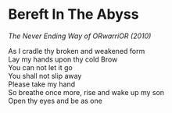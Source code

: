 # Bereft In The Abyss

*The Never Ending Way of ORwarriOR (2010)*

As I cradle thy broken and weakened form  
Lay my hands upon thy cold Brow  
You can not let it go  
You shall not slip away  
Please take my hand  
So breathe once more, rise and wake up my son  
Open thy eyes and be as one
